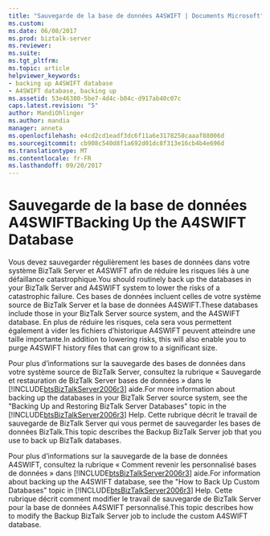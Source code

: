 ```yaml
---
title: "Sauvegarde de la base de données A4SWIFT | Documents Microsoft"
ms.custom: 
ms.date: 06/08/2017
ms.prod: biztalk-server
ms.reviewer: 
ms.suite: 
ms.tgt_pltfrm: 
ms.topic: article
helpviewer_keywords:
- backing up A4SWIFT database
- A4SWIFT database, backing up
ms.assetid: 53e46380-5be7-4d4c-b04c-d917ab40c07c
caps.latest.revision: "5"
author: MandiOhlinger
ms.author: mandia
manager: anneta
ms.openlocfilehash: e4cd2cd1eadf3dc6f11a6e3178258caaaf88006d
ms.sourcegitcommit: cb908c540d8f1a692d01dc8f313e16cb4b4e696d
ms.translationtype: MT
ms.contentlocale: fr-FR
ms.lasthandoff: 09/20/2017
---
```

# <a name="backing-up-the-a4swift-database"></a><span data-ttu-id="8a61d-102">Sauvegarde de la base de données A4SWIFT</span><span class="sxs-lookup"><span data-stu-id="8a61d-102">Backing Up the A4SWIFT Database</span></span>
<span data-ttu-id="8a61d-103">Vous devez sauvegarder régulièrement les bases de données dans votre système BizTalk Server et A4SWIFT afin de réduire les risques liés à une défaillance catastrophique.</span><span class="sxs-lookup"><span data-stu-id="8a61d-103">You should routinely back up the databases in your BizTalk Server and A4SWIFT system to lower the risks of a catastrophic failure.</span></span> <span data-ttu-id="8a61d-104">Ces bases de données incluent celles de votre système source de BizTalk Server et la base de données A4SWIFT.</span><span class="sxs-lookup"><span data-stu-id="8a61d-104">These databases include those in your BizTalk Server source system, and the A4SWIFT database.</span></span> <span data-ttu-id="8a61d-105">En plus de réduire les risques, cela sera vous permettent également à vider les fichiers d’historique A4SWIFT peuvent atteindre une taille importante.</span><span class="sxs-lookup"><span data-stu-id="8a61d-105">In addition to lowering risks, this will also enable you to purge A4SWIFT history files that can grow to a significant size.</span></span>  
  
 <span data-ttu-id="8a61d-106">Pour plus d’informations sur la sauvegarde des bases de données dans votre système source de BizTalk Server, consultez la rubrique « Sauvegarde et restauration de BizTalk Server bases de données » dans le [!INCLUDE[btsBizTalkServer2006r3](../../includes/btsbiztalkserver2006r3-md.md)] aide.</span><span class="sxs-lookup"><span data-stu-id="8a61d-106">For more information about backing up the databases in your BizTalk Server source system, see the "Backing Up and Restoring BizTalk Server Databases" topic in the [!INCLUDE[btsBizTalkServer2006r3](../../includes/btsbiztalkserver2006r3-md.md)] Help.</span></span> <span data-ttu-id="8a61d-107">Cette rubrique décrit le travail de sauvegarde de BizTalk Server qui vous permet de sauvegarder les bases de données BizTalk.</span><span class="sxs-lookup"><span data-stu-id="8a61d-107">This topic describes the Backup BizTalk Server job that you use to back up BizTalk databases.</span></span>  
  
 <span data-ttu-id="8a61d-108">Pour plus d’informations sur la sauvegarde de la base de données A4SWIFT, consultez la rubrique « Comment revenir les personnalisé bases de données » dans [!INCLUDE[btsBizTalkServer2006r3](../../includes/btsbiztalkserver2006r3-md.md)] aide.</span><span class="sxs-lookup"><span data-stu-id="8a61d-108">For information about backing up the A4SWIFT database, see the "How to Back Up Custom Databases" topic in [!INCLUDE[btsBizTalkServer2006r3](../../includes/btsbiztalkserver2006r3-md.md)] Help.</span></span> <span data-ttu-id="8a61d-109">Cette rubrique décrit comment modifier le travail de sauvegarde de BizTalk Server pour la base de données A4SWIFT personnalisé.</span><span class="sxs-lookup"><span data-stu-id="8a61d-109">This topic describes how to modify the Backup BizTalk Server job to include the custom A4SWIFT database.</span></span>